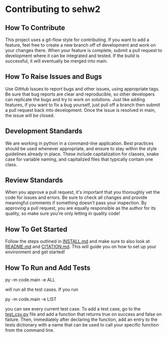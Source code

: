 # Contributing to sehw2

## How To Contribute
This project uses a git-flow style for contributing. If you want to add a feature, feel free to create a new branch off of development and work on your changes there. When your feature is complete, submit a pull request to development where it can be integrated and tested. If the build is successful, it will eventually be merged into main.

## How To Raise Issues and Bugs
Use GitHub Issues to report bugs and other issues, using appropriate tags. Be sure that bug reports are clear and reproducible, so other developers can replicate the bugs and try to work on solutions. Just like adding features, if you want to fix a bug yourself, just pull off a branch then submit a pull request back into development. Once the issue is resolved in main, the issue will be closed.

## Development Standards
We are working in python in a command-line application. Best practices should be used whenever appropriate, and ensure to stay within the style guidelines already in place. These include capitalization for classes, snake case for variable naming, and capitalized files that typically contain one class.

## Review Standards
When you approve a pull request, it's important that you thoroughly vet the code for issues and errors. Be sure to check all changes and provide meaningful comments if something doesn't pass your inspection. By approving a pull request, you are equally responsible as the author for its quality, so make sure you're only letting in quality code!

## How To Get Started
Follow the steps outlined in [INSTALL.md]() and make sure to also look at [README.md](https://github.com/VrushankiPatel/sehw2/blob/main/README.md) and [CITATION.md](https://github.com/VrushankiPatel/sehw2/blob/main/CITATION.md). This will guide you on how to set up your environment and get started!

## How To Run and Add Tests
py -m code.main -e ALL

will run all the test cases. If you run 

py -m code.main -e LIST 

you can see every current test case. To add a test case, go to the [test_csv.py](https://github.com/VrushankiPatel/sehw2/blob/main/test/test_zdata.py) file and add a function that returns true on success and false on failure. Then, immediately after declaring the function, add an entry to the tests dictionary with a name that can be used to call your specific function from the command line.
